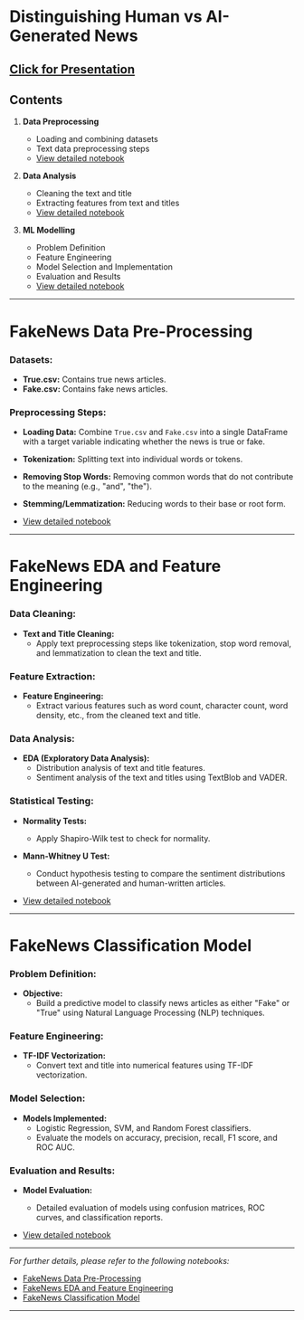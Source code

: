 # **Distinguishing Human vs AI-Generated News**

## [Click for Presentation](https://docs.google.com/presentation/d/12BAPUrPsUY9ibZcpy6O5I8Wa8WVLjakqYzQ6hijp0p0/pub?start=false&loop=false&delayms=3000)

## Contents

1. **Data Preprocessing**
    - Loading and combining datasets
    - Text data preprocessing steps
    - [View detailed notebook](./FakeNews_Data_Pre-Processing.ipynb)

2. **Data Analysis**
    - Cleaning the text and title
    - Extracting features from text and titles
    - [View detailed notebook](./FakeNews_EDA_Feature_Eng.ipynb)

3. **ML Modelling**
    - Problem Definition
    - Feature Engineering
    - Model Selection and Implementation
    - Evaluation and Results
    - [View detailed notebook](./FakeNews_Classification_Model.ipynb)

---

# **FakeNews Data Pre-Processing**

### Datasets:

- **True.csv:** Contains true news articles.
- **Fake.csv:** Contains fake news articles.

### Preprocessing Steps:

- **Loading Data:** Combine `True.csv` and `Fake.csv` into a single DataFrame with a target variable indicating whether the news is true or fake.
- **Tokenization:** Splitting text into individual words or tokens.
- **Removing Stop Words:** Removing common words that do not contribute to the meaning (e.g., "and", "the").
- **Stemming/Lemmatization:** Reducing words to their base or root form.

- [View detailed notebook](./FakeNews_Data_Pre-Processing.ipynb)

---

# **FakeNews EDA and Feature Engineering**

### Data Cleaning:

- **Text and Title Cleaning:**
    - Apply text preprocessing steps like tokenization, stop word removal, and lemmatization to clean the text and title.

### Feature Extraction:

- **Feature Engineering:**
    - Extract various features such as word count, character count, word density, etc., from the cleaned text and title.

### Data Analysis:

- **EDA (Exploratory Data Analysis):**
    - Distribution analysis of text and title features.
    - Sentiment analysis of the text and titles using TextBlob and VADER.

### Statistical Testing:

- **Normality Tests:**
    - Apply Shapiro-Wilk test to check for normality.
- **Mann-Whitney U Test:**
    - Conduct hypothesis testing to compare the sentiment distributions between AI-generated and human-written articles.

- [View detailed notebook](./FakeNews_EDA_Feature_Eng.ipynb)

---

# **FakeNews Classification Model**

### Problem Definition:

- **Objective:**
    - Build a predictive model to classify news articles as either "Fake" or "True" using Natural Language Processing (NLP) techniques.

### Feature Engineering:

- **TF-IDF Vectorization:**
    - Convert text and title into numerical features using TF-IDF vectorization.

### Model Selection:

- **Models Implemented:**
    - Logistic Regression, SVM, and Random Forest classifiers.
    - Evaluate the models on accuracy, precision, recall, F1 score, and ROC AUC.

### Evaluation and Results:

- **Model Evaluation:**
    - Detailed evaluation of models using confusion matrices, ROC curves, and classification reports.

- [View detailed notebook](./FakeNews_Classification_Model.ipynb)

---

*For further details, please refer to the following notebooks:*
- [FakeNews Data Pre-Processing](./FakeNews_Data_Pre-Processing.ipynb)
- [FakeNews EDA and Feature Engineering](./FakeNews_EDA_Feature_Eng.ipynb)
- [FakeNews Classification Model](./FakeNews_Classification_Model.ipynb)

---
